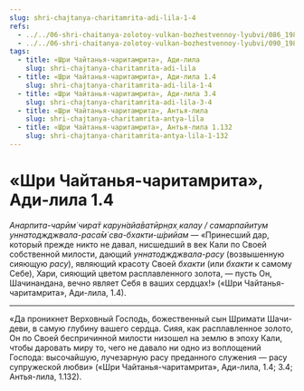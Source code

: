 ```yaml
---
slug: shri-chajtanya-charitamrita-adi-lila-1-4
refs:
  - ../../06-shri-chaitanya-zolotoy-vulkan-bozhestvennoy-lyubvi/086_1982-02-18-a5_sridharmj_sokrovenniy_dar_mahaprabhu.md
  - ../../06-shri-chaitanya-zolotoy-vulkan-bozhestvennoy-lyubvi/090_1982-02-20-b3_sridharmj_rupa_gosvami_o_pesne_shri_chajtani_pered_dzhagannathom.md
tags:
  - title: «Шри Чайтанья-чаритамрита», Ади-лила
    slug: shri-chajtanya-charitamrita-adi-lila
  - title: «Шри Чайтанья-чаритамрита», Ади-лила 1.4
    slug: shri-chajtanya-charitamrita-adi-lila-1-4
  - title: «Шри Чайтанья-чаритамрита», Ади-лила 3.4
    slug: shri-chajtanya-charitamrita-adi-lila-3-4
  - title: «Шри Чайтанья-чаритамрита», Антья-лила
    slug: shri-chajtanya-charitamrita-antya-lila
  - title: «Шри Чайтанья-чаритамрита», Антья-лила 1.132
    slug: shri-chajtanya-charitamrita-antya-lila-1-132
---
```


# «Шри Чайтанья-чаритамрита», Ади-лила 1.4

*Анарпита-чарӣм̇ чира̄т карун̇айа̄ватӣрн̣ах̣ калау / самарпайитум уннатоджджвала-раса̄м̇ сва-бхакти-ш́рийам* — «Принесший дар, который прежде никто не давал, нисшедший в век Кали по Своей собственной милости, дающий *уннатоджджвала-расу* (возвышенную сияющую *расу*), являющий красоту Своей *бхакти* (или *бхакти* к самому Себе), Хари, сияющий цветом расплавленного золота, — пусть Он, Шачинандана, вечно являет Себя в ваших сердцах!» («Шри Чайтанья-чаритамрита», Ади-лила, 1.4).

---

«Да проникнет Верховный Господь, божественный сын Шримати Шачи-деви, в самую глубину вашего сердца. Сияя, как расплавленное золото, Он по Своей беспричинной милости низошел на землю в эпоху Кали, чтобы даровать миру то, чего не давало ни одно из воплощений Господа: высочайшую, лучезарную расу преданного служения — расу супружеской любви» («Шри Чайтанья-чаритамрита», Ади-лила, 1.4; 3.4; Антья-лила, 1.132).
